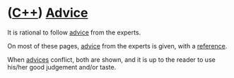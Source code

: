 # ([C++](Cpp.md)) [Advice](CppAdvice.md)

It is rational to follow [advice](CppAdvice.md) from the experts.

On most of these pages, [advice](CppAdvice.md) from the experts is given,
with a [reference](CppReferences.md). 

When [advices](CppAdvice.md) conflict, both are shown, and it is up to the reader to use his/her good judgement and/or taste.

